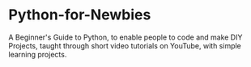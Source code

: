 # Python-for-Newbies
A Beginner's Guide to Python, to enable people to code and make DIY Projects, taught through short video tutorials on YouTube, with simple learning projects.
